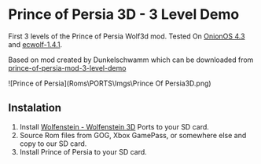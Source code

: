 # Prince of Persia 3D - 3 Level Demo 

First 3 levels of the Prince of Persia Wolf3d mod. Tested On [OnionOS 4.3](https://onionui.github.io/) and [ecwolf-1.4.1](https://devbuilds.drdteam.org/ecwolf/).

Based on mod created by Dunkelschwamm which can be downloaded from [prince-of-persia-mod-3-level-demo](https://www.moddb.com/mods/prince-of-persia-mod-for-ecwolf/downloads/prince-of-persia-mod-3-level-demo) 

![Prince of Persia](Roms\PORTS\Imgs\Prince Of Persia3D.png)

## Instalation
1. Install [Wolfenstein - Wolfenstein 3D]( https://github.com/OnionUI/Ports-Collection) Ports to your SD card.
2. Source Rom files from GOG, Xbox GamePass, or somewhere else and copy to our SD card.
3. Install Prince of Persia to your SD card.

